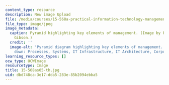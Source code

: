 ```yaml
---
content_type: resource
description: New image Upload
file: /media/courses/15-568a-practical-information-technology-management-spring-2005/dbd748ca3e17dda5283e85b2094ebba5_15-568as05-th.jpg
file_type: image/jpeg
image_metadata:
  caption: Pyramid highlighting key elements of management. (Image by Prof. Cyrus
    Gibson.)
  credit: ''
  image-alt: 'Pyramid diagram highlighting key elements of management. From the top
    down: Processes, Systems, IT Infrastructure, IT Architecture, Corporate Strategy.'
learning_resource_types: []
ocw_type: OCWImage
resourcetype: Image
title: 15-568as05-th.jpg
uid: dbd748ca-3e17-dda5-283e-85b2094ebba5
---
```

